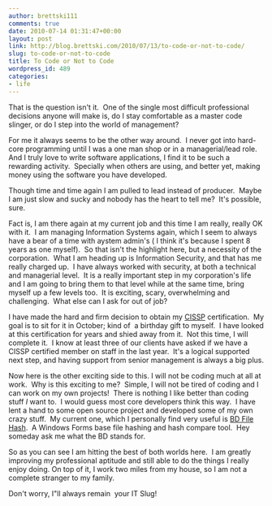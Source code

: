 ```yaml
---
author: brettski111
comments: true
date: 2010-07-14 01:31:47+00:00
layout: post
link: http://blog.brettski.com/2010/07/13/to-code-or-not-to-code/
slug: to-code-or-not-to-code
title: To Code or Not to Code
wordpress_id: 489
categories:
- life
---
```


That is the question isn't it.  One of the single most difficult professional decisions anyone will make is, do I stay comfortable as a master code slinger, or do I step into the world of management?

For me it always seems to be the other way around.  I never got into hard-core programming until I was a one man shop or in a managerial/lead role.  And I truly love to write software applications, I find it to be such a rewarding activity.  Specially when others are using, and better yet, making money using the software you have developed.

Though time and time again I am pulled to lead instead of producer.  Maybe I am just slow and sucky and nobody has the heart to tell me?  It's possible, sure.

Fact is, I am there again at my current job and this time I am really, really OK with it.  I am managing Information Systems again, which I seem to always have a bear of a time with aystem admin's ( I think it's because I spent 8 years as one myself).  So that isn't the highlight here, but a necessity of the corporation.  What I am heading up is Information Security, and that has me really charged up.  I have always worked with security, at both a technical and managerial level.  It is a really important step in my corporation's life and I am going to bring them to that level while at the same time, bring myself up a few levels too.  It is exciting, scary, overwhelming and challenging.  What else can I ask for out of job?

I have made the hard and firm decision to obtain my [CISSP](https://www.isc2.org/cissp/default.aspx) certification.  My goal is to sit for it in October; kind of  a birthday gift to myself.  I have looked at this certification for years and shied away from it.  Not this time, I will complete it.  I know at least three of our clients have asked if we have a CISSP certified member on staff in the last year.  It's a logical supported next step, and having support from senior management is always a big plus.

Now here is the other exciting side to this. I will not be coding much at all at work.  Why is this exciting to me?  Simple, I will not be tired of coding and I can work on my own projects!  There is nothing I like better than coding stuff _I_ want to.  I would guess most core developers think this way.  I have lent a hand to some open source project and developed some of my own crazy stuff.  My current one, which I personally find very useful is [BD File Hash](http://bdfilehash.codeplex.com/).  A Windows Forms base file hashing and hash compare tool.  Hey someday ask me what the BD stands for.

So as you can see I am hitting the best of both worlds here.  I am greatly improving my professional aptitude and still able to do the things I really enjoy doing. On top of it, I work two miles from my house, so I am not a complete stranger to my family.

Don't worry, I"ll always remain  your IT Slug!
